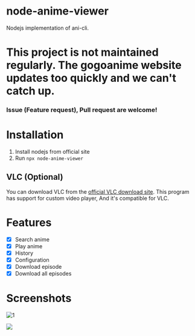 # node-anime-viewer
Nodejs implementation of ani-cli.  

# This project is not maintained regularly. The gogoanime website updates too quickly and we can't catch up.

### Issue (Feature request), Pull request are welcome!

# Installation
1. Install nodejs from official site
2. Run `npx node-anime-viewer`

## VLC (Optional)

You can download VLC from the [official VLC download site](https://www.videolan.org/vlc/#download). 
This program has support for custom video player, And it's compatible for VLC.

# Features
* [X] Search anime
* [X] Play anime
* [X] History
* [X] Configuration
* [X] Download episode
* [X] Download all episodes

# Screenshots

![1](https://i.imgur.com/xxy7Kdu.png)

![ ](https://i.imgur.com/aSMa5ul.gif)

